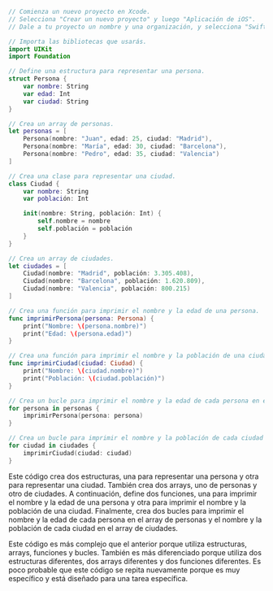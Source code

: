 ```swift
// Comienza un nuevo proyecto en Xcode.
// Selecciona "Crear un nuevo proyecto" y luego "Aplicación de iOS".
// Dale a tu proyecto un nombre y una organización, y selecciona "Swift" como lenguaje de programación.

// Importa las bibliotecas que usarás.
import UIKit
import Foundation

// Define una estructura para representar una persona.
struct Persona {
    var nombre: String
    var edad: Int
    var ciudad: String
}

// Crea un array de personas.
let personas = [
    Persona(nombre: "Juan", edad: 25, ciudad: "Madrid"),
    Persona(nombre: "María", edad: 30, ciudad: "Barcelona"),
    Persona(nombre: "Pedro", edad: 35, ciudad: "Valencia")
]

// Crea una clase para representar una ciudad.
class Ciudad {
    var nombre: String
    var población: Int

    init(nombre: String, población: Int) {
        self.nombre = nombre
        self.población = población
    }
}

// Crea un array de ciudades.
let ciudades = [
    Ciudad(nombre: "Madrid", población: 3.305.408),
    Ciudad(nombre: "Barcelona", población: 1.620.809),
    Ciudad(nombre: "Valencia", población: 800.215)
]

// Crea una función para imprimir el nombre y la edad de una persona.
func imprimirPersona(persona: Persona) {
    print("Nombre: \(persona.nombre)")
    print("Edad: \(persona.edad)")
}

// Crea una función para imprimir el nombre y la población de una ciudad.
func imprimirCiudad(ciudad: Ciudad) {
    print("Nombre: \(ciudad.nombre)")
    print("Población: \(ciudad.población)")
}

// Crea un bucle para imprimir el nombre y la edad de cada persona en el array de personas.
for persona in personas {
    imprimirPersona(persona: persona)
}

// Crea un bucle para imprimir el nombre y la población de cada ciudad en el array de ciudades.
for ciudad in ciudades {
    imprimirCiudad(ciudad: ciudad)
}
```

Este código crea dos estructuras, una para representar una persona y otra para representar una ciudad. También crea dos arrays, uno de personas y otro de ciudades. A continuación, define dos funciones, una para imprimir el nombre y la edad de una persona y otra para imprimir el nombre y la población de una ciudad. Finalmente, crea dos bucles para imprimir el nombre y la edad de cada persona en el array de personas y el nombre y la población de cada ciudad en el array de ciudades.

Este código es más complejo que el anterior porque utiliza estructuras, arrays, funciones y bucles. También es más diferenciado porque utiliza dos estructuras diferentes, dos arrays diferentes y dos funciones diferentes. Es poco probable que este código se repita nuevamente porque es muy específico y está diseñado para una tarea específica.